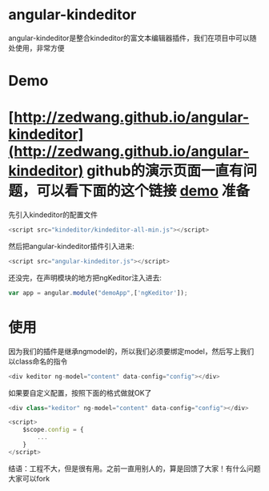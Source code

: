 angular-kindeditor
==================
angular-kindeditor是整合kindeditor的富文本编辑器插件，我们在项目中可以随处使用，非常方便

Demo
==================

[http://zedwang.github.io/angular-kindeditor](http://zedwang.github.io/angular-kindeditor)
github的演示页面一直有问题，可以看下面的这个链接
[demo](http://www.w3cscript.com/Angular/2014-11-26/14.html)
准备
==================
先引入kindeditor的配置文件
```javascript
<script src="kindeditor/kindeditor-all-min.js"></script>
```
然后把angular-kindeditor插件引入进来:

```javascript
<script src="angular-kindeditor.js"></script>
```
还没完，在声明模块的地方把ngKeditor注入进去:
```javascript
var app = angular.module("demoApp",['ngKeditor']);
```
使用
==================
因为我们的插件是继承ngmodel的，所以我们必须要绑定model，然后写上我们以class命名的指令

```javascript
<div keditor ng-model="content" data-config="config"></div>
```
如果要自定义配置，按照下面的格式做就OK了

```javascript
<div class="keditor" ng-model="content" data-config="config"></div>

<script>
    $scope.config = {
        ...
    }
</script>
```
结语：工程不大，但是很有用。之前一直用别人的，算是回馈了大家！有什么问题大家可以fork
